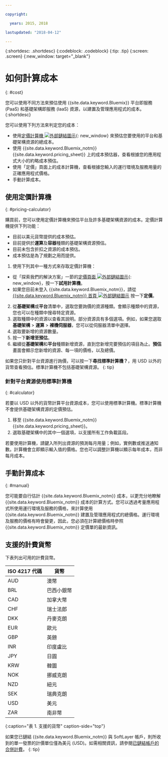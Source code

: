 ```yaml
---

copyright:

  years: 2015, 2018

lastupdated: "2018-04-12"

---
```


{:shortdesc: .shortdesc}
{:codeblock: .codeblock}
{:tip: .tip}
{:screen: .screen}
{:new_window: target="_blank"}

# 如何計算成本
{: #cost}

您可以使用不同方法來預估使用 {{site.data.keyword.Bluemix}} 平台即服務 (PaaS) 和基礎架構即服務 (IaaS) 資源，以建置及管理應用程式的成本。
{:shortdesc}

您可以使用下列方法來判定您的成本：
* 使用[定價計算機 ![外部鏈結圖示](../icons/launch-glyph.svg)](https://console.bluemix.net/pricing/){: new_window} 來預估您要使用的平台和基礎架構資源的總成本。
* 使用 {{site.data.keyword.Bluemix_notm}} {{site.data.keyword.pricing_sheet}} 上的成本預估器，查看根據您的應用程式大小的約略成本預估。
* 使用「定價」頁面上的成本計算機，查看根據您輸入的運行環境及服務用量的正確應用程式價格。
* 手動計算成本。

## 使用定價計算機
{: #pricing-calculator}

購買前，您可以使用定價計算機來預估平台及許多基礎架構資源的成本。定價計算機提供下列功能：
  * 目前以美元貨幣提供的成本預估。
  * 目前提供於**運算**及**容器**種類的基礎架構資源預估。
  * 目前未包含折扣之資源的成本預估。
  * 成本預估是為了規劃之用而提供。

1. 使用下列其中一種方式來存取定價計算機：
  * 從「探索我們的解決方案」一節的[定價頁面 ![外部鏈結圖示](../icons/launch-glyph.svg)](https://www.ibm.com/cloud/pricing){: new_window}，按一下**試用計算機**。
  * 如果您目前未登入 {{site.data.keyword.Bluemix_notm}}，請從 [{{site.data.keyword.Bluemix_notm}} 首頁 ![外部鏈結圖示](../icons/launch-glyph.svg)](https://console.bluemix.net/) 按一下**定價**。
2. 從**基礎架構**或**平台**清單中，選取您要詢價的資源種類。會顯示種類中的資源，您也可以在種類中搜尋特定資源。
3. 選取種類中的資源以查看其說明。部分資源具有多個選項。例如，如果您選取**基礎架構** > **運算** > **裸機伺服器**，您可以從伺服器清單中選擇。
4. 選取要新增的資源數量。
5. 按一下**新增至預估**。
6. 繼續從**基礎架構**和**平台**種類新增資源，直到您新增完要預估的項目為止。**預估**畫面會顯示您新增的資源、每一項的價格，以及總價。

如果您只針對平台資源進行詢價，可以按一下**尋找標準計算機？**，用 USD 以外的貨幣查看預估。標準計算機不包括基礎架構資源。
{: tip}

### 針對平台資源使用標準計算機
{: #calculator}

若要以 USD 以外的貨幣計算平台資源成本，您可以使用標準計算機。標準計算機不會提供基礎架構資源的定價預估。

1. 移至 {{site.data.keyword.Bluemix_notm}} {{site.data.keyword.pricing_sheet}}。
2. 選取基礎架構中的其中一個選項，以支援所有工作負載區段。

若要使用計算機，請鍵入所列出資源的預測每月用量；例如，實例數或推送通知數。計算機會立即顯示輸入值的價格。您也可以調整計算機以顯示每年成本，而非每月成本。

## 手動計算成本
{: #manual}

您可能要自行估計 {{site.data.keyword.Bluemix_notm}} 成本，以更充分地瞭解 {{site.data.keyword.Bluemix_notm}} 成本的計算方式。您可以透過考量應用程式所使用運行環境及服務的價格，來計算使用 {{site.data.keyword.Bluemix_notm}} 建置及管理應用程式的總價格。運行環境及服務的價格有時會變更，因此，您必須在計算總價格時參照 {{site.data.keyword.Bluemix_notm}} 定價單的最新資訊。

## 支援的計費貨幣

下表列出可用的計費貨幣。

|ISO 4217 代碼|貨幣|
|-------------|---------|
|AUD|	  澳幣|
|BRL|	  巴西小銀幣|
|CAD|	  加拿大幣|
|CHF|	  瑞士法郎|
|DKK|	  丹麥克朗|
|EUR|	  歐元|
|GBP|	  英鎊|
|INR|	  印度盧比|
|JPY|	  日圓|
|KRW|	  韓圜|
|NOK|	  挪威克朗|
|NZD|	  紐元|
|SEK|	  瑞典克朗|
|USD|美元|
|ZAR|	  南非幣|
{:caption="表 1. 支援的貨幣" caption-side="top"}

如果您已鏈結 {{site.data.keyword.Bluemix_notm}} 與 SoftLayer 帳戶，則所收到的單一發票的計價單位僅為美元 (USD)。如需相關資訊，請參閱[已鏈結帳戶的合併計費](/docs/account/linking_accounts.html)。
{: tip}
